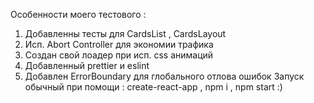 Особенности моего тестового :
1) Добавленны тесты для СardsList , CardsLayout
2) Исп. Abort Controller для экономии трафика 
3) Создан свой лоадер при исп. сss анимаций
4) Добавленный prettier и eslint 
5) Добавлен ErrorBoundary для глобального отлова ошибок 
Запуск обычный при помощи : create-react-app , npm i , npm start :)
